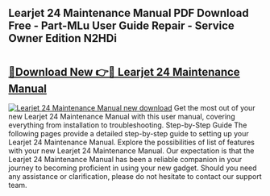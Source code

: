 ## Learjet 24 Maintenance Manual PDF Download Free - Part-MLu User Guide Repair - Service Owner Edition N2HDi

# <h2><a href="http://bc17909.oget.top/?id=Learjet+24+Maintenance+Manual">🔗Download New 👉🔴 Learjet 24 Maintenance Manual</a></h2>

[![Learjet 24 Maintenance Manual new download](https://i.imgur.com/5g1atiW.png)](http://bc17909.oget.top/?id=Learjet+24+Maintenance+Manual)
Get the most out of your new Learjet 24 Maintenance Manual with this user manual, covering everything from installation to troubleshooting. Step-by-Step Guide The following pages provide a detailed step-by-step guide to setting up your Learjet 24 Maintenance Manual. Explore the possibilities of list of features with your new Learjet 24 Maintenance Manual. Our expectation is that the Learjet 24 Maintenance Manual has been a reliable companion in your journey to becoming proficient in using your new gadget. Should you need any assistance or clarification, please do not hesitate to contact our support team.
